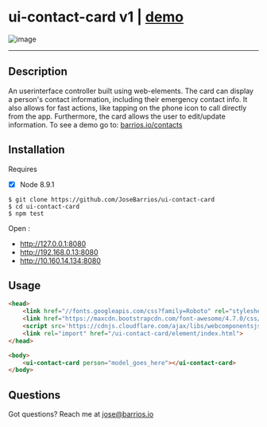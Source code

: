 # ui-contact-card v1 | [demo](barrios.io/contacts)

![image](https://cdn.filestackcontent.com/fjdCOS3QWGlzgMzfRBGA)


----




## Description
An userinterface controller built using web-elements. The card can display a person's contact information, including their emergency contact info. It also allows for fast actions, like tapping on the phone icon to call directly from the app. Furthermore, the card allows the user to edit/update information. To see a demo go to: [barrios.io/contacts ](barrios.io/contacts)

## Installation

Requires
- [x] Node 8.9.1


```console
$ git clone https://github.com/JoseBarrios/ui-contact-card
$ cd ui-contact-card
$ npm test
```

Open : 

- http://127.0.0.1:8080
- http://192.168.0.13:8080
- http://10.160.14.134:8080



## Usage
```html
<head>
    <link href="//fonts.googleapis.com/css?family=Roboto" rel="stylesheet" type="text/css">
    <link href="https://maxcdn.bootstrapcdn.com/font-awesome/4.7.0/css/font-awesome.min.css" rel="stylesheet" type="text/css">
    <script src='https://cdnjs.cloudflare.com/ajax/libs/webcomponentsjs/1.0.17/webcomponents-loader.js'></script>
    <link rel="import" href="/ui-contact-card/element/index.html">
</head>

<body>
    <ui-contact-card person="model_goes_here"></ui-contact-card>
</body>
```










## Questions

Got questions? Reach me at jose@barrios.io
